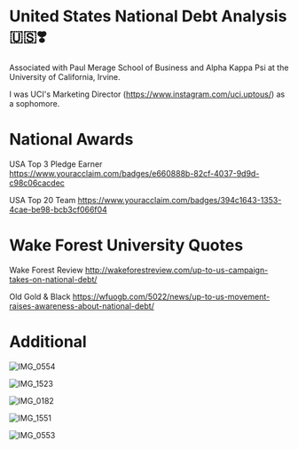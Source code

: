 # United States National Debt Analysis 🇺🇸❣️

Associated with Paul Merage School of Business and Alpha Kappa Psi at the University of California, Irvine. 

I was UCI's Marketing Director (https://www.instagram.com/uci.uptous/) as a sophomore.

# National Awards
USA Top 3 Pledge Earner https://www.youracclaim.com/badges/e660888b-82cf-4037-9d9d-c98c06cacdec 

USA Top 20 Team https://www.youracclaim.com/badges/394c1643-1353-4cae-be98-bcb3cf066f04

# Wake Forest University Quotes
Wake Forest Review http://wakeforestreview.com/up-to-us-campaign-takes-on-national-debt/ 

Old Gold & Black https://wfuogb.com/5022/news/up-to-us-movement-raises-awareness-about-national-debt/

# Additional

![IMG_0554](https://user-images.githubusercontent.com/19508013/111695103-f1e23780-87ef-11eb-89b3-b47df399521b.jpeg) 

![IMG_1523](https://user-images.githubusercontent.com/19508013/113177014-efc1a500-9201-11eb-8389-9a99f8ecb9e8.jpeg)

![IMG_0182](https://user-images.githubusercontent.com/19508013/111695367-3a99f080-87f0-11eb-9b61-2ca936eb318c.jpeg)

![IMG_1551](https://user-images.githubusercontent.com/19508013/113496500-1f490980-94af-11eb-893a-def9b5bbd462.jpeg)

![IMG_0553](https://user-images.githubusercontent.com/19508013/113586042-df367380-95e1-11eb-848d-afa283252724.jpeg)
